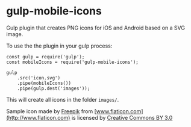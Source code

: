 # gulp-mobile-icons
Gulp plugin that creates PNG icons for iOS and Android based on a SVG image.

To use the the plugin in your gulp process:

~~~~
const gulp = require('gulp');
const mobileIcons = require('gulp-mobile-icons');

gulp
    .src('icon.svg')
    .pipe(mobileIcons())
    .pipe(gulp.dest('images'));
~~~~

This will create all icons in the folder `images/`.

Sample icon made by [Freepik](http://www.freepik.com") from [www.flaticon.com](http://www.flaticon.com) is licensed by [Creative Commons BY 3.0](http://creativecommons.org/licenses/by/3.0/)
